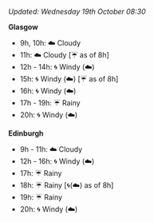 *Updated: Wednesday 19th October 08:30*

**Glasgow**

* 9h, 10h: :cloud: Cloudy
* 11h: :cloud: Cloudy [:umbrella: as of 8h]
* 12h - 14h: :cyclone: Windy (:cloud:)
* 15h: :cyclone: Windy (:cloud:) [:umbrella: as of 8h]
* 16h: :cyclone: Windy (:cloud:)
* 17h - 19h: :umbrella: Rainy
* 20h: :cyclone: Windy (:cloud:)

**Edinburgh**

* 9h - 11h: :cloud: Cloudy
* 12h - 16h: :cyclone: Windy (:cloud:)
* 17h: :umbrella: Rainy
* 18h: :umbrella: Rainy [:cyclone:(:cloud:) as of 8h]
* 19h: :umbrella: Rainy
* 20h: :cyclone: Windy (:cloud:)
